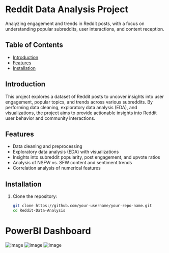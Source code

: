 # Reddit Data Analysis Project

Analyzing engagement and trends in Reddit posts, with a focus on understanding popular subreddits, user interactions, and content reception.

## Table of Contents

- [Introduction](#introduction)
- [Features](#features)
- [Installation](#installation)

## Introduction

This project explores a dataset of Reddit posts to uncover insights into user engagement, popular topics, and trends across various subreddits. By performing data cleaning, exploratory data analysis (EDA), and visualizations, the project aims to provide actionable insights into Reddit user behavior and community interactions.

## Features

- Data cleaning and preprocessing
- Exploratory data analysis (EDA) with visualizations
- Insights into subreddit popularity, post engagement, and upvote ratios
- Analysis of NSFW vs. SFW content and sentiment trends
- Correlation analysis of numerical features

## Installation

1. Clone the repository:
   ```bash
   git clone https://github.com/your-username/your-repo-name.git
   cd Reddit-Data-Analysis
# PowerBI Dashboard

![image](https://github.com/user-attachments/assets/f47d3c10-e311-4f53-919e-4e69f2e214e2)
![image](https://github.com/user-attachments/assets/ec11cf4a-3463-42e4-8a86-f6b29b4d58b2)
![image](https://github.com/user-attachments/assets/2c23c186-b0f8-4797-a035-d129d8a2a658)
